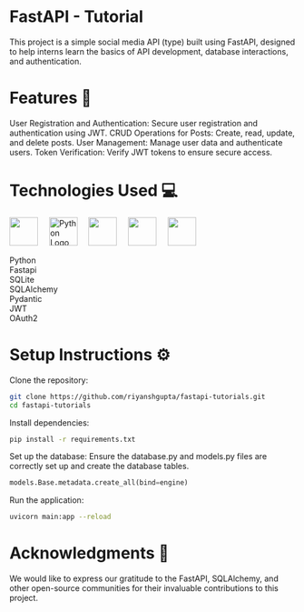 # FastAPI - Tutorial 

This project is a simple social media API (type) built using FastAPI, designed to help interns learn the basics of API development, database interactions, and authentication.


# Features 🚀

User Registration and Authentication: Secure user registration and authentication using JWT.
CRUD Operations for Posts: Create, read, update, and delete posts.
User Management: Manage user data and authenticate users.
Token Verification: Verify JWT tokens to ensure secure access.

# Technologies Used 💻 
<img src="https://icon.icepanel.io/Technology/svg/FastAPI.svg" height="50px"> &nbsp;&nbsp;&nbsp; <img src="https://upload.wikimedia.org/wikipedia/commons/c/c3/Python-logo-notext.svg" alt="Python Logo" height="50px">  &nbsp;&nbsp;&nbsp;  <img src="https://icon.icepanel.io/Technology/png-shadow-512/SQLAlchemy.png" height="50px">  &nbsp;&nbsp;&nbsp;  <img src="https://avatars.githubusercontent.com/u/110818415?v=4" height="50px">  &nbsp;&nbsp;&nbsp;  <img src="https://user-images.githubusercontent.com/5418178/177059352-fe91dcd5-e17b-4103-88ae-70d6d396cf85.png" height="50px">

Python <br> 
Fastapi <br> 
SQLite <br>
SQLAlchemy </br>
Pydantic <br>
JWT </br>
OAuth2 <br>

# Setup Instructions ⚙️

Clone the repository:
```bash
git clone https://github.com/riyanshgupta/fastapi-tutorials.git
cd fastapi-tutorials
```

Install dependencies:
```bash
pip install -r requirements.txt
```

Set up the database:
Ensure the database.py and models.py files are correctly set up and create the database tables.
```python
models.Base.metadata.create_all(bind=engine)
```

Run the application:

```bash
uvicorn main:app --reload
```

# Acknowledgments 🙏
We would like to express our gratitude to the FastAPI, SQLAlchemy, and other open-source communities for their invaluable contributions to this project.

